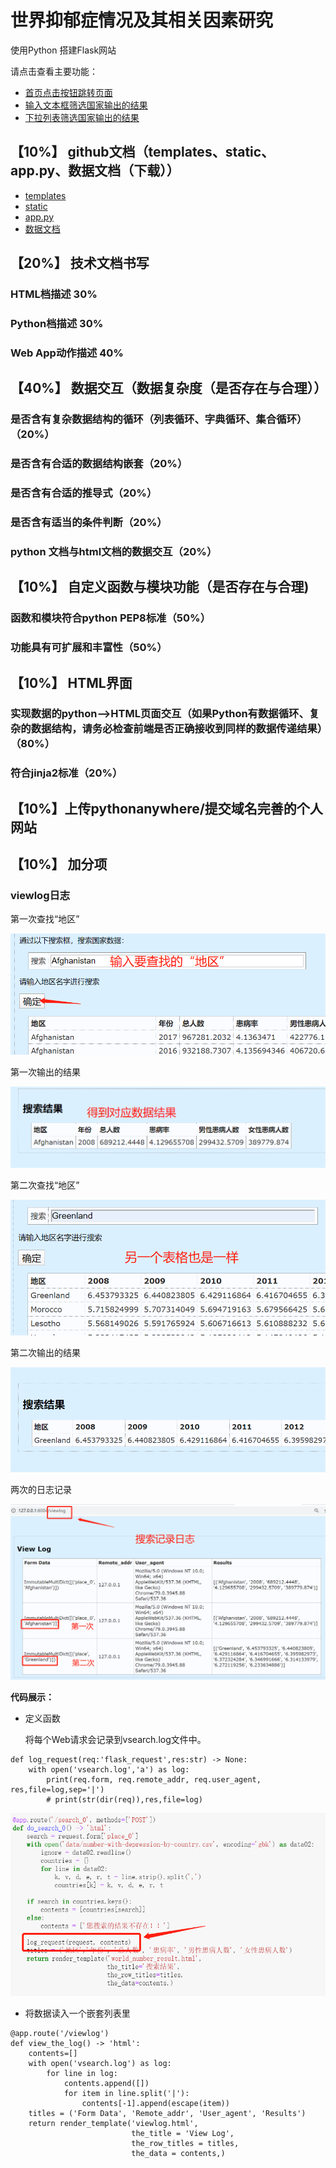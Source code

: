 # 世界抑郁症情况及其相关因素研究

使用Python 搭建Flask网站

请点击查看主要功能：
- [首页点击按钮跳转页面](https://github.com/uweier/python_pj/blob/master/image/shouye.png)
- [输入文本框筛选国家](https://github.com/uweier/python_pj/blob/master/image/number.png)[输出的结果](https://github.com/uweier/python_pj/blob/master/image/number_result.png)
- [下拉列表筛选国家](https://github.com/uweier/python_pj/blob/master/image/gongzuo.png)[输出的结果](https://github.com/uweier/python_pj/blob/master/image/gongzuo_result.png)
## 【10%】 github文档（templates、static、app.py、数据文档（下载））
- [templates]()
- [static]()
- [app.py]()
- [数据文档]()

## 【20%】 技术文档书写
### HTML档描述 30%

### Python档描述 30%

### Web App动作描述 40%

## 【40%】 数据交互（数据复杂度（是否存在与合理））

### 是否含有复杂数据结构的循环（列表循环、字典循环、集合循环） （20%）

### 是否含有合适的数据结构嵌套（20%）

### 是否含有合适的推导式（20%）

### 是否含有适当的条件判断（20%）

### python 文档与html文档的数据交互（20%）


## 【10%】 自定义函数与模块功能（是否存在与合理)

### 函数和模块符合python PEP8标准（50%）

### 功能具有可扩展和丰富性（50%）

## 【10%】 HTML界面

### 实现数据的python——>HTML页面交互（如果Python有数据循环、复杂的数据结构，请务必检查前端是否正确接收到同样的数据传递结果）（80%）

### 符合jinja2标准（20%）

## 【10%】上传pythonanywhere/提交域名完善的个人网站

## 【10%】 加分项
### viewlog日志
第一次查找“地区”

![第一次输入“地区”](https://github.com/uweier/python_pj/blob/master/image/viewlog1.png)

第一次输出的结果

![第一次输出的结果](https://github.com/uweier/python_pj/blob/master/image/viewlog2.png)

第二次查找“地区”

![第二次输入“地区”](https://github.com/uweier/python_pj/blob/master/image/viewlog3.png)

第二次输出的结果

![第二次输出的结果](https://github.com/uweier/python_pj/blob/master/image/viewlog4.png)

两次的日志记录

![两次日志记录](https://github.com/uweier/python_pj/blob/master/image/viewlog5.png)

<b>代码展示：</b>
- 定义函数
  
  将每个Web请求会记录到vsearch.log文件中。
```
def log_request(req:'flask_request',res:str) -> None:
    with open('vsearch.log','a') as log:
        print(req.form, req.remote_addr, req.user_agent, res,file=log,sep='|')
        # print(str(dir(req)),res,file=log)
```

![函数的使用](https://github.com/uweier/python_pj/blob/master/image/viewlog6.png)


- 将数据读入一个嵌套列表里
```
@app.route('/viewlog')
def view_the_log() -> 'html':
    contents=[]
    with open('vsearch.log') as log:
        for line in log:
            contents.append([])
            for item in line.split('|'):
                contents[-1].append(escape(item))
    titles = ('Form Data', 'Remote_addr', 'User_agent', 'Results')
    return render_template('viewlog.html',
                           the_title = 'View Log',
                           the_row_titles = titles,
                           the_data = contents,)
```
